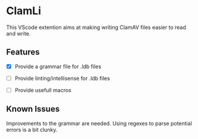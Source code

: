 # ClamLi

This VScode extention aims at making writing ClamAV files easier to read and write.

## Features

- [x] Provide a grammar file for .ldb files
- [ ] Provide linting/intellisense for .ldb files
- [ ] Provide usefull macros 


## Known Issues

Improvements to the grammar are needed.
Using regexes to parse potential errors is a bit clunky.
